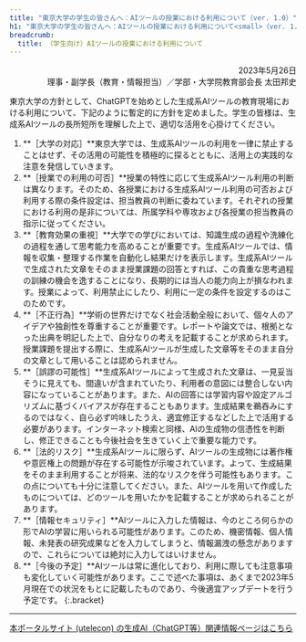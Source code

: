 ```yaml
---
title: "東京大学の学生の皆さんへ：AIツールの授業における利用について（ver. 1.0）"
h1: "東京大学の学生の皆さんへ：AIツールの授業における利用について<small>（ver. 1.0）</small>"
breadcrumb:
  title: （学生向け）AIツールの授業における利用について
---
```


<div style="text-align: right;">
2023年5月26日<br>
理事・副学長（教育・情報担当）／学部・大学院教育部会長 太田邦史
</div>

東京大学の方針として、ChatGPTを始めとした生成系AIツールの教育現場における利用について、下記のように暫定的に方針を定めました。学生の皆様は、生成系AIツールの長所短所を理解した上で、適切な活用を心掛けてください。

1. **［大学の対応］**東京大学では、生成系AIツールの利用を一律に禁止することはせず、その活用の可能性を積極的に探るとともに、活用上の実践的な注意を発信していきます。
1. **［授業での利用の可否］**授業の特性に応じて生成系AIツール利用の判断は異なります。そのため、各授業における生成系AIツール利用の可否および利用する際の条件設定は、担当教員の判断に委ねています。それぞれの授業における利用の是非については、所属学科や専攻および各授業の担当教員の指示に従ってください。
1. **［教育効果の重視］**大学での学びにおいては、知識生成の過程や洗練化の過程を通して思考能力を高めることが重要です。生成系AIツールでは、情報を収集・整理する作業を自動化し結果だけを表示します。生成系AIツールで生成された文章をそのまま授業課題の回答とすれば、この貴重な思考過程の訓練の機会を逸することになり、長期的には当人の能力向上が損なわれます。授業によって、利用禁止にしたり、利用に一定の条件を設定するのはこのためです。
1. **［不正行為］**学術の世界だけでなく社会活動全般において、個々人のアイデアや独創性を尊重することが重要です。レポートや論文では、根拠となった出典を明記した上で、自分なりの考えを記載することが求められます。授業課題を提出する際に、生成系AIツールが生成した文章等をそのまま自分の文章として用いることは認められません。
1. **［誤謬の可能性］**生成系AIツールによって生成された文章は、一見妥当そうに見えても、間違いが含まれていたり、利用者の意図には整合しない内容になっていることがあります。また、AIの回答には学習内容や設定アルゴリズムに基づくバイアスが存在することもあります。生成結果を鵜吞みにするのではなく、自ら必ず吟味したうえ、適宜修正するなどした上で活用する必要があります。インターネット検索と同様、AIの生成物の信憑性を判断し、修正できることも今後社会を生きていく上で重要な能力です。
1. **［法的リスク］**生成系AIツールに限らず、AIツールの生成物には著作権や意匠権上の問題が存在する可能性が示唆されています。よって、生成結果をそのまま利用することが将来、法的なリスクを伴う可能性もあります。この点についても十分に注意してください。また、AIツールを用いて作成したものについては、どのツールを用いたかを記載することが求められることがあります。
1. **［情報セキュリティ］**AIツールに入力した情報は、今のところ何らかの形でAIの学習に用いられる可能性があります。このため、機密情報、個人情報、未発表の研究成果などを入力してしまうと、情報漏洩の懸念がありますので、これらについては絶対に入力してはいけません。
1. **［今後の予定］**AIツールは常に進化しており、利用に際しても注意事項も変化していく可能性があります。ここで述べた事項は、あくまで2023年5月現在での状況をもとに記載したものであり、今後適宜アップデートを行う予定です。
{:.bracket}

---

[本ポータルサイト (utelecon) の生成AI（ChatGPT等）関連情報ページはこちら](/online/topics/generative-ai/)
